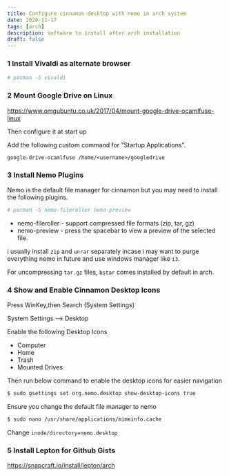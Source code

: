 ```yaml
---
title: Configure cinnamon desktop with nemo in arch system
date: 2020-11-17
tags: [arch]
description: software to install after arch installation
draft: false
---
```


### 1 Install Vivaldi as alternate browser
```bash
# pacman -S vivaldi
```

### 2 Mount Google Drive on Linux

https://www.omgubuntu.co.uk/2017/04/mount-google-drive-ocamlfuse-linux

Then configure it at start up

Add the following custom command for "Startup Applications".


`google-drive-ocamlfuse /home/<username>/googledrive`



### 3 Install Nemo Plugins
Nemo is the default file manager for cinnamon but you may need to install the following plugins.

```bash
# pacman -S nemo-fileroller nemo-preview
```
- nemo-fileroller - support compressed file formats (zip, tar, gz)
- nemo-preview - press the spacebar to view a preview of the selected file.

i usually install `zip` and `unrar` separately incase i may want to purge everything nemo in future and use windows manager like `i3`.

For uncompressing `tar.gz` files, `bstar` comes installed by default in arch.


### 4 Show and Enable Cinnamon Desktop Icons 
Press WinKey,then Search (System Settings)

System Settings --> Desktop

Enable the following Desktop Icons
- Computer
- Home
- Trash
- Mounted Drives


Then run below command to enable the desktop icons for easier navigation

```bash
$ sudo gsettings set org.nemo.desktop show-desktop-icons true
```

Ensure you change the default file manager to nemo

```bash
$ sudo nano /usr/share/applications/mimeinfo.cache
```
Change `inode/directory=nemo.desktop`

### 5 Install Lepton for Github Gists
https://snapcraft.io/install/lepton/arch
